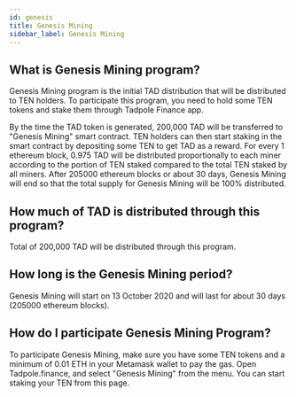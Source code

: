 ```yaml
---
id: genesis
title: Genesis Mining
sidebar_label: Genesis Mining
---
```

## What is Genesis Mining program?
Genesis Mining program is the initial TAD distribution that will be distributed to TEN holders. To participate this program, you need to hold some TEN tokens and stake them through Tadpole Finance app.

By the time the TAD token is generated, 200,000 TAD will be transferred to "Genesis Mining" smart contract. TEN holders can then start staking in the smart contract by depositing some TEN to get TAD as a reward. For every 1 ethereum block, 0.975 TAD will be distributed proportionally to each miner according to the portion of TEN staked compared to the total TEN staked by all miners. After 205000 ethereum blocks or about 30 days, Genesis Mining will end so that the total supply for Genesis Mining will be 100% distributed.

## How much of TAD is distributed through this program?
Total of 200,000 TAD will be distributed through this program.

## How long is the Genesis Mining period?
Genesis Mining will start on 13 October 2020 and will last for about 30 days (205000 ethereum blocks).

## How do I participate Genesis Mining Program?
To participate Genesis Mining, make sure you have some TEN tokens and a minimum of 0.01 ETH in your Metamask wallet to pay the gas. Open Tadpole.finance, and select "Genesis Mining" from the menu. You can start staking your TEN from this page.
